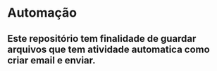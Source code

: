 # Automação

## Este repositório tem finalidade de guardar arquivos que tem atividade automatica como criar email e enviar.
